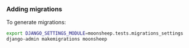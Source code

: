 ### Adding migrations

To generate migrations:
```bash
export DJANGO_SETTINGS_MODULE=moonsheep.tests.migrations_settings
django-admin makemigrations moonsheep
```